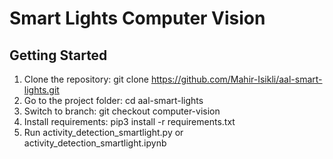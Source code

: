 # Smart Lights Computer Vision
## Getting Started
1. Clone the repository: git clone https://github.com/Mahir-Isikli/aal-smart-lights.git
2. Go to the project folder: cd aal-smart-lights
3. Switch to branch: git checkout computer-vision
4. Install requirements: pip3 install -r requirements.txt
5. Run activity_detection_smartlight.py or activity_detection_smartlight.ipynb
